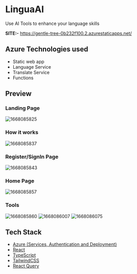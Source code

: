 # LinguaAI
Use AI Tools to enhance your language skills

**SITE:-** https://gentle-tree-0b232f100.2.azurestaticapps.net/

## Azure Technologies used
- Static web app
- Language Service
- Translate Service
- Functions

## Preview

### Landing Page
![1668085825](https://user-images.githubusercontent.com/66936649/201107539-56f260e6-3a73-4f8d-a30c-5a56d629357a.png)

### How it works
![1668085837](https://user-images.githubusercontent.com/66936649/201107658-e10881da-f96e-40dd-ac83-33960b8fd007.png)

### Register/SignIn Page
![1668085843](https://user-images.githubusercontent.com/66936649/201107779-a13318f2-c123-4f00-8e41-33baa1da3c03.png)

### Home Page
![1668085857](https://user-images.githubusercontent.com/66936649/201107817-546751aa-a586-4865-ae60-b98532e1feba.png)

### Tools
![1668085860](https://user-images.githubusercontent.com/66936649/201107861-3f438760-dd19-4247-920e-32499f84eebf.png)
![1668086007](https://user-images.githubusercontent.com/66936649/201107919-de33846a-a29e-47e5-b5cb-bfa90374a3dc.png)
![1668086075](https://user-images.githubusercontent.com/66936649/201107932-c8d0fea3-be62-44a8-8ca9-12639752c129.png)



## Tech Stack
- [Azure (Services, Authentication and Deployment)](https://azure.microsoft.com)
- [React](https://reactjs.org/)
- [TypeScript](https://www.typescriptlang.org/)
- [TailwindCSS](https://tailwindcss.com/)
- [React Query](https://react-query-v3.tanstack.com/)




